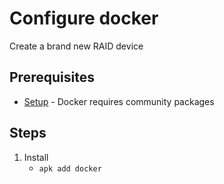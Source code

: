 # Configure docker
Create a brand new RAID device

## Prerequisites
- [Setup](/Setup.md) - Docker requires community packages

## Steps
1. Install
    - `apk add docker`
